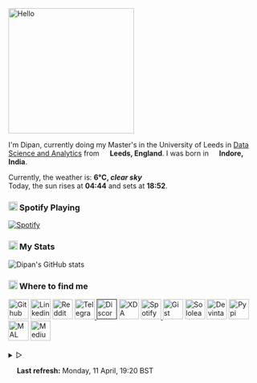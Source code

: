 <img alt="Hello" width="250px" src="https://i.imgur.com/Fihbexl.gif" />

<codersrank-skills-chart username="themagicalmammal"></codersrank-skills-chart>

I'm Dipan, currently doing my Master's in the University of Leeds in 
[Data Science and Analytics](https://courses.leeds.ac.uk/i071/data-science-and-analytics-msc) 
from <img src="https://i.imgur.com/DPngeUJ.png" width="13"/> <b>Leeds, England</b>. 
I was born in <img src="https://i.imgur.com/DzzzpBo.png" width="13"/> <b>Indore, India</b>. 

<p>Currently, the weather is: <b> 6°C, 
<i>clear sky</i></b></br>Today, the sun rises at <b>04:44</b> and sets at <b>18:52</b>.</p>

<h3><img src="https://i.imgur.com/aSVPWXc.png" width="18"/>   Spotify Playing</h3>
                                                                                            
[![Spotify](https://spotify-pw0mefqpu-spotifydipan.vercel.app/api/spotify)](https://open.spotify.com/user/88h9x52o4rver6y7ka9upj5a6)

<h3><img src="https://i.imgur.com/84QPnNl.png" width="18"/>  
My Stats</h3>

![Dipan's GitHub stats](https://github-readme-stats-bay-ten-48.vercel.app/api?username=themagicalmammal&include_all_commits=true&bg_color=30,e96443,904e95&title_color=fff&text_color=fff)

<h3><img src="https://i.imgur.com/yQHTmCW.png" width="18"/>  
Where to find me</h3>
<a href="https://github.com/themagicalmammal/"> <img alt="Github" width="40px" src="https://i.imgur.com/RjscN2M.png" /></a>
<a href="https://uk.linkedin.com/in/themagicalmammal/"> <img alt="Linkedin" width="40px" src="https://i.imgur.com/Hp2w5wM.png" /></a>
<a href="https://www.reddit.com/user/themagicalmammal/"> <img alt="Reddit" width="40px" src="https://i.imgur.com/E8vTLyb.png" /></a>
<a href="https://telegram.im/@themagicalmammal"> <img alt="Telegram" width="40px" src="https://i.imgur.com/8uCq4fi.png" /> </a>
<a href=""> <img alt="Discord" width="40px" src="https://i.imgur.com/allk32s.png" /></a>
<a href="https://forum.xda-developers.com/m/themagicalmammal.9670192/"> <img alt="XDA" width="40px" src="https://i.imgur.com/ZkDQREa.png" /></a>
<a href="https://open.spotify.com/user/88h9x52o4rver6y7ka9upj5a6?si=i5kyqZQOQmOu_NRn-T7FQw&nd=1"> <img alt="Spotify" width="40px" src="https://i.imgur.com/TuGJlcZ.png" /> </a>
<a href="https://gist.github.com/themagicalmammal/"> <img alt="Gist" width="40px" src="https://i.imgur.com/6w4HNmL.png" /></a>
<a href="https://www.sololearn.com/profile/4562055"> <img alt="Sololearn" width="40px" src="https://i.imgur.com/6mnh2V5.png" /></a>
<a href="https://www.deviantart.com/themagicalmammal"> <img alt="Devintart" width="40px" src="https://i.imgur.com/YWUKoPE.png" /></a>
<a href="https://pypi.org/user/themagicalmammal/"> <img alt="Pypi" width="40px" src="https://i.imgur.com/901ps8h.png" /></a>
<a href="https://myanimelist.net/profile/themagicalmammal"> <img alt="MAL" width="40px" src="https://i.imgur.com/TnZcuA4.png" /></a>
<a href="https://medium.com/@d19cyber"> <img alt="Medium" width="40px" src="https://i.imgur.com/HvRIk6L.png" /></a>
<br><br>

<details>
<summary> &#9655;</summary>
<h3><img src="https://i.imgur.com/Iv6o6Gf.png" width="18"/>  
GitHub Activity</h3>

<!--START_SECTION:activity-->
  
<details>
<summary> &#9655;</summary>
<h3><img src="https://i.imgur.com/fYbz1Tu.gif" width="17"/>  
Activity Graph</h3>

<img alt="Activity" width="547px" src="https://activity-graph.herokuapp.com/graph?username=themagicalmammal&theme=xcode&custom_title=Activity%20Graph&hide_border=true" />
<br><br>

<details>
<summary> &#9655;</summary>
<h3><img src="https://i.imgur.com/x8tsLuE.png" width="18"/>  Trophies</h3>

[![trophy](https://github-profile-trophy.vercel.app/?username=themagicalmammal&theme=juicyfresh&row=1&column=5)](https://github.com/themagicalmammal) 

<details>
<summary> &#9655;</summary>
<h3><img src="https://i.imgur.com/xGG5c7N.png" width="18"/>  QR Code</h3>

<img alt="QRCode" width="200px" src="https://i.imgur.com/DSHPHdq.png" />

<details>
<summary> &#9655;</summary>

<h3><img src="https://i.imgur.com/1mimHIo.png" width="18"/>  
Credits</h3>

1. <img src="https://cdn-icons-png.flaticon.com/128/197/197484.png" width="13"/> [Sourajit Karmakar](https://github.com/sourajitk)
2. <img src="https://cdn-icons-png.flaticon.com/128/197/197564.png" width="13"/> [Thomas Guibert](https://github.com/thmsgbrt)
3. <img src="https://cdn-icons-png.flaticon.com/512/3909/3909444.png" width="13"/> [Siv Ram Shastri Jonnalagadda](https://github.com/Prince-Shivaram)
4. <img src="https://cdn-icons-png.flaticon.com/512/3909/3909444.png" width="13"/> [Anurag Hazra](https://github.com/anuraghazra)
5. <img src="https://cdn-icons-png.flaticon.com/128/197/197559.png" width="13"/> [Harry](https://github.com/owl4ce)
6. <img src="https://cdn-icons-png.flaticon.com/128/197/197484.png" width="13"/> [Ryan Lanciaux](https://github.com/ryanlanciaux)

<details>
<summary> &#9655;</summary>
<h3><img src="https://i.imgur.com/XJ0hI8P.png" width="18"/>  
Visitor</h3>
<img src="https://profile-counter.glitch.me/themagicalmammal/count.svg" />
<br><br>
</details>
</details>
</details>
</details>
</details>
</details>

<img src="https://i.imgur.com/JgaEjcz.png" width="13"/> <b>Last refresh:</b> Monday, 11 April, 19:20 BST
